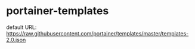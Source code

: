 # portainer-templates

default URL: https://raw.githubusercontent.com/portainer/templates/master/templates-2.0.json
